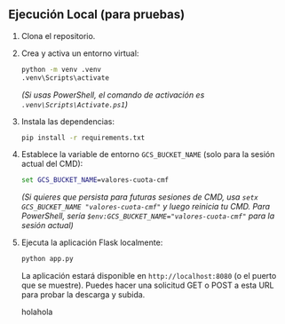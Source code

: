 ## Ejecución Local (para pruebas)

1.  Clona el repositorio.
2.  Crea y activa un entorno virtual:
    ```cmd
    python -m venv .venv
    .venv\Scripts\activate
    ```
    *(Si usas PowerShell, el comando de activación es `.venv\Scripts\Activate.ps1`)*
3.  Instala las dependencias:
    ```cmd
    pip install -r requirements.txt
    ```
4.  Establece la variable de entorno `GCS_BUCKET_NAME` (solo para la sesión actual del CMD):
    ```cmd
    set GCS_BUCKET_NAME=valores-cuota-cmf
    ```
    *(Si quieres que persista para futuras sesiones de CMD, usa `setx GCS_BUCKET_NAME "valores-cuota-cmf"` y luego reinicia tu CMD. Para PowerShell, sería `$env:GCS_BUCKET_NAME="valores-cuota-cmf"` para la sesión actual)*
5.  Ejecuta la aplicación Flask localmente:
    ```cmd
    python app.py
    ```
    La aplicación estará disponible en `http://localhost:8080` (o el puerto que se muestre). Puedes hacer una solicitud GET o POST a esta URL para probar la descarga y subida.


    holahola
